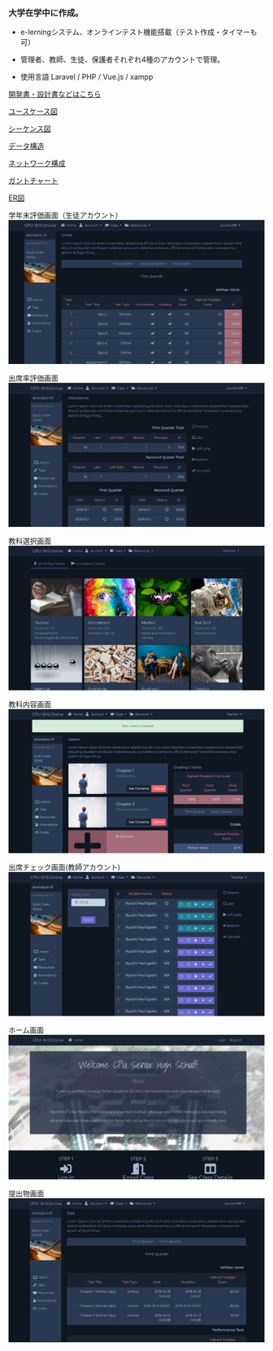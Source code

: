 ### 大学在学中に作成。
- e-lerningシステム、オンラインテスト機能搭載（テスト作成・タイマーも可）
- 管理者、教師、生徒、保護者それぞれ4種のアカウントで管理。

- 使用言語 Laravel / PHP / Vue.js / xampp

[開発書・設計書などはこちら](./systemDesignDocumentation/readme.md)

[ユースケース図](./systemDesignDocumentation/readme.md#use-case-diagram)

[シーケンス図](./systemDesignDocumentation/readme.md#sequence-diagram)

[データ構造](./systemDesignDocumentation/readme.md#data-structure)

[ネットワーク構成](./systemDesignDocumentation/readme.md#network-layout)

[ガントチャート](./systemDesignDocumentation/readme.md#gantt-chart)

[ER図](./systemDesignDocumentation/readme.md#entity-relationship-diagram)


学年末評価画面（生徒アカウント）
![image](./public/images/screen/3e1d6783-9dcd-4e6a-bda2-a7d07ba26467.png "image")

出席率評価画面
![image](./public/images/screen/5add53f8-b4de-4d43-8068-3a525b2a7dca.png "image")

教科選択画面
![image](./public/images/screen/08c2116c-96ab-4ed8-8f81-6c06b6eeb617.png "image")

教科内容画面
![image](./public/images/screen/58c0923f-555f-4f1b-9f01-36e47e0e1b66.png "image")

出席チェック画面(教師アカウント)
![image](./public/images/screen/568e91b4-dd39-461e-8e0a-b63dd916d8b0.png "image")

ホーム画面
![image](./public/images/screen/1761e208-b2ae-44ed-9740-3566576c0026.png "image")

提出物画面
![image](./public/images/screen/d90522df-a642-4170-8888-3646cfd405af.png "image")
